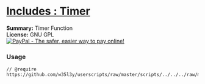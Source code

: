 
# [Includes : Timer](.)

**Summary:** Timer Function<br />
**License:** GNU GPL<br />
[![PayPal - The safer, easier way to pay online!](https://www.paypalobjects.com/en_US/i/btn/btn_donate_SM.gif "PayPal - The safer, easier way to pay online!")](http://goo.gl/Fv19S)
### Usage
```
// @require		https://github.com/w35l3y/userscripts/raw/master/scripts/../../../raw/master/includes/Includes_Timer/85450.user.js
```

